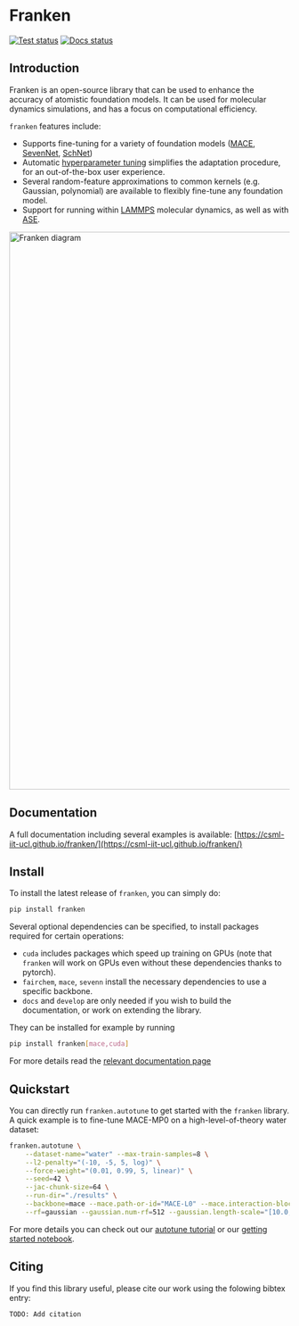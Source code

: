 # Franken

[![Test status](https://github.com/CSML-IIT-UCL/franken/actions/workflows/CI.yaml/badge.svg)](https://github.com/CSML-IIT-UCL/franken/actions/workflows/CI.yaml)
[![Docs status](https://github.com/CSML-IIT-UCL/franken/actions/workflows/rtd.yaml/badge.svg)](https://franken.readthedocs.io/)


## Introduction

Franken is an open-source library that can be used to enhance the accuracy of atomistic foundation models. It can be used for molecular dynamics simulations, and has a focus on computational efficiency.

`franken` features include:
 - Supports fine-tuning for a variety of foundation models ([MACE](https://github.com/ACEsuit/mace), [SevenNet](https://github.com/MDIL-SNU/SevenNet), [SchNet](https://github.com/facebookresearch/fairchem))
 - Automatic [hyperparameter tuning](https://csml-iit-ucl.github.io/franken/notebooks/autotune.html) simplifies the adaptation procedure, for an out-of-the-box user experience.
 - Several random-feature approximations to common kernels (e.g. Gaussian, polynomial) are available to flexibly fine-tune any foundation model.
 - Support for running within [LAMMPS](https://www.lammps.org/) molecular dynamics, as well as with [ASE](https://wiki.fysik.dtu.dk/ase/).

<img src="/docs/_static/diagram_part1.png" alt="Franken diagram" width="1000px">

## Documentation

A full documentation including several examples is available: [https://csml-iit-ucl.github.io/franken/](https://csml-iit-ucl.github.io/franken/)

## Install

To install the latest release of `franken`, you can simply do:

```bash
pip install franken
```

Several optional dependencies can be specified, to install packages required for certain operations:
 - `cuda` includes packages which speed up training on GPUs (note that `franken` will work on GPUs even without these dependencies thanks to pytorch).
 - `fairchem`, `mace`, `sevenn` install the necessary dependencies to use a specific backbone.
 - `docs` and `develop` are only needed if you wish to build the documentation, or work on extending the library.

They can be installed for example by running

```bash
pip install franken[mace,cuda]
```

For more details read the [relevant documentation page](https://csml-iit-ucl.github.io/franken/topics/installation.html)

## Quickstart

You can directly run `franken.autotune` to get started with the `franken` library. A quick example is to fine-tune MACE-MP0 on a high-level-of-theory water dataset:

```bash
franken.autotune \
    --dataset-name="water" --max-train-samples=8 \
    --l2-penalty="(-10, -5, 5, log)" \
    --force-weight="(0.01, 0.99, 5, linear)" \
    --seed=42 \
    --jac-chunk-size=64 \
    --run-dir="./results" \
    --backbone=mace --mace.path-or-id="MACE-L0" --mace.interaction-block=2 \
    --rf=gaussian --gaussian.num-rf=512 --gaussian.length-scale="[10.0, 15.0]"
```

For more details you can check out our [autotune tutorial](https://csml-iit-ucl.github.io/franken/notebooks/autotune.html) or our [getting started notebook](https://csml-iit-ucl.github.io/franken/notebooks/getting_started.html).


## Citing

If you find this library useful, please cite our work using the folowing bibtex entry:
```
TODO: Add citation
```
